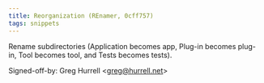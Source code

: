 ```yaml
---
title: Reorganization (REnamer, 0cff757)
tags: snippets
---
```


Rename subdirectories (Application becomes app, Plug-in becomes plug-in, Tool becomes tool, and Tests becomes tests).

Signed-off-by: Greg Hurrell &lt;greg@hurrell.net&gt;
